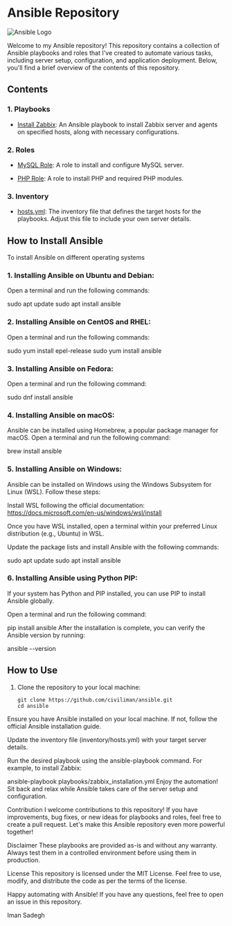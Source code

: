 # Ansible Repository

![Ansible Logo](https://www.ansible.com/hubfs/2016_Images/Assets/Ansible-Mark-Large-RGB-Pool.png)

Welcome to my Ansible repository! This repository contains a collection of Ansible playbooks and roles that I've created to automate various tasks, including server setup, configuration, and application deployment. Below, you'll find a brief overview of the contents of this repository.

## Contents

### 1. Playbooks

- [Install Zabbix](playbooks/zabbix_installation.yml): An Ansible playbook to install Zabbix server and agents on specified hosts, along with necessary configurations.

### 2. Roles

- [MySQL Role](roles/zabbix/mysql): A role to install and configure MySQL server.

- [PHP Role](roles/zabbix/php): A role to install PHP and required PHP modules.

### 3. Inventory

- [hosts.yml](Inventory/hosts.yml): The inventory file that defines the target hosts for the playbooks. Adjust this file to include your own server details.
## How to Install Ansible
To install Ansible on different operating systems
### 1. Installing Ansible on Ubuntu and Debian:
Open a terminal and run the following commands:



sudo apt update
sudo apt install ansible
### 2. Installing Ansible on CentOS and RHEL:
Open a terminal and run the following commands:



sudo yum install epel-release
sudo yum install ansible
### 3. Installing Ansible on Fedora:
Open a terminal and run the following command:



sudo dnf install ansible
### 4. Installing Ansible on macOS:
Ansible can be installed using Homebrew, a popular package manager for macOS. Open a terminal and run the following command:



brew install ansible
### 5. Installing Ansible on Windows:
Ansible can be installed on Windows using the Windows Subsystem for Linux (WSL). Follow these steps:

Install WSL following the official documentation: https://docs.microsoft.com/en-us/windows/wsl/install

Once you have WSL installed, open a terminal within your preferred Linux distribution (e.g., Ubuntu) in WSL.

Update the package lists and install Ansible with the following commands:



sudo apt update
sudo apt install ansible
### 6. Installing Ansible using Python PIP:
If your system has Python and PIP installed, you can use PIP to install Ansible globally.

Open a terminal and run the following command:



pip install ansible
After the installation is complete, you can verify the Ansible version by running:



ansible --version
## How to Use

1. Clone the repository to your local machine:

   ```
   git clone https://github.com/civiliman/ansible.git
   cd ansible
Ensure you have Ansible installed on your local machine. If not, follow the official Ansible installation guide.

Update the inventory file (inventory/hosts.yml) with your target server details.

Run the desired playbook using the ansible-playbook command. For example, to install Zabbix:



ansible-playbook playbooks/zabbix_installation.yml
Enjoy the automation! Sit back and relax while Ansible takes care of the server setup and configuration.

Contribution
I welcome contributions to this repository! If you have improvements, bug fixes, or new ideas for playbooks and roles, feel free to create a pull request. Let's make this Ansible repository even more powerful together!

Disclaimer
These playbooks are provided as-is and without any warranty. Always test them in a controlled environment before using them in production.

License
This repository is licensed under the MIT License. Feel free to use, modify, and distribute the code as per the terms of the license.

Happy automating with Ansible! If you have any questions, feel free to open an issue in this repository.

Iman Sadegh
